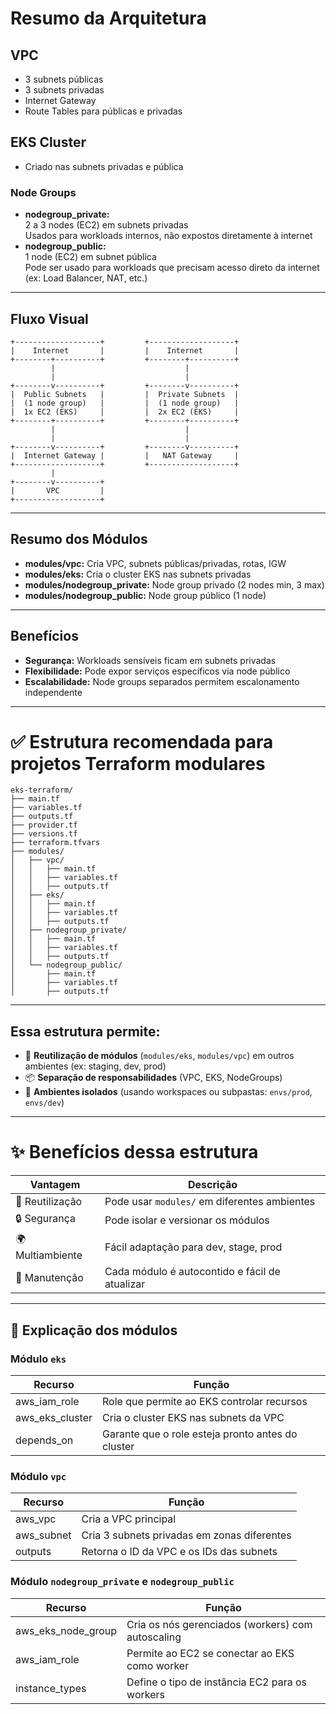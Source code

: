 # Resumo da Arquitetura

## VPC
- 3 subnets públicas
- 3 subnets privadas
- Internet Gateway
- Route Tables para públicas e privadas

## EKS Cluster
- Criado nas subnets privadas e pública

### Node Groups
- **nodegroup_private:**  
  2 a 3 nodes (EC2) em subnets privadas  
  Usados para workloads internos, não expostos diretamente à internet
- **nodegroup_public:**  
  1 node (EC2) em subnet pública  
  Pode ser usado para workloads que precisam acesso direto da internet (ex: Load Balancer, NAT, etc.)

---

## Fluxo Visual

```
+-------------------+         +-------------------+
|    Internet       |         |    Internet       |
+--------+----------+         +--------+----------+
         |                             |
         |                             |
+--------v----------+         +--------v----------+
|  Public Subnets   |         |  Private Subnets  |
|  (1 node group)   |         |  (1 node group)   |
|  1x EC2 (EKS)     |         |  2x EC2 (EKS)     |
+--------+----------+         +--------+----------+
         |                             |
         |                             |
+--------v----------+         +--------v----------+
|  Internet Gateway |         |   NAT Gateway     |
+-------------------+         +-------------------+
         |
+--------v----------+
|       VPC         |
+-------------------+
```

---

## Resumo dos Módulos

- **modules/vpc:** Cria VPC, subnets públicas/privadas, rotas, IGW
- **modules/eks:** Cria o cluster EKS nas subnets privadas
- **modules/nodegroup_private:** Node group privado (2 nodes min, 3 max)
- **modules/nodegroup_public:** Node group público (1 node)

---

## Benefícios

- **Segurança:** Workloads sensíveis ficam em subnets privadas
- **Flexibilidade:** Pode expor serviços específicos via node público
- **Escalabilidade:** Node groups separados permitem escalonamento independente

---

# ✅ Estrutura recomendada para projetos Terraform modulares

```
eks-terraform/
├── main.tf
├── variables.tf
├── outputs.tf
├── provider.tf
├── versions.tf
├── terraform.tfvars
├── modules/
│   ├── vpc/
│   │   ├── main.tf
│   │   ├── variables.tf
│   │   ├── outputs.tf
│   ├── eks/
│   │   ├── main.tf
│   │   ├── variables.tf
│   │   ├── outputs.tf
│   ├── nodegroup_private/
│   │   ├── main.tf
│   │   ├── variables.tf
│   │   ├── outputs.tf
│   └── nodegroup_public/
│       ├── main.tf
│       ├── variables.tf
│       ├── outputs.tf
```

---

## Essa estrutura permite:

- 🔁 **Reutilização de módulos** (`modules/eks`, `modules/vpc`) em outros ambientes (ex: staging, dev, prod)
- 📦 **Separação de responsabilidades** (VPC, EKS, NodeGroups)
- 🚀 **Ambientes isolados** (usando workspaces ou subpastas: `envs/prod`, `envs/dev`)

---

# ✨ Benefícios dessa estrutura

| Vantagem      | Descrição                                         |
|---------------|---------------------------------------------------|
| 🔁 Reutilização | Pode usar `modules/` em diferentes ambientes      |
| 🔒 Segurança   | Pode isolar e versionar os módulos                |
| 🌍 Multiambiente | Fácil adaptação para dev, stage, prod           |
| 🔧 Manutenção  | Cada módulo é autocontido e fácil de atualizar    |

---

## 🧠 Explicação dos módulos

### Módulo `eks`
| Recurso           | Função                                               |
|-------------------|------------------------------------------------------|
| aws_iam_role      | Role que permite ao EKS controlar recursos           |
| aws_eks_cluster   | Cria o cluster EKS nas subnets da VPC                |
| depends_on        | Garante que o role esteja pronto antes do cluster    |

### Módulo `vpc`
| Recurso           | Função                                               |
|-------------------|------------------------------------------------------|
| aws_vpc           | Cria a VPC principal                                 |
| aws_subnet        | Cria 3 subnets privadas em zonas diferentes          |
| outputs           | Retorna o ID da VPC e os IDs das subnets             |

### Módulo `nodegroup_private` e `nodegroup_public`
| Recurso             | Função                                             |
|---------------------|----------------------------------------------------|
| aws_eks_node_group  | Cria os nós gerenciados (workers) com autoscaling  |
| aws_iam_role        | Permite ao EC2 se conectar ao EKS como worker      |
| instance_types      | Define o tipo de instância EC2 para os workers     |